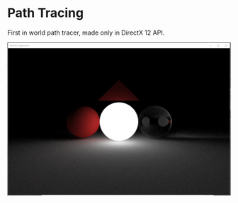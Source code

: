 # Path Tracing

First in world path tracer, made only in DirectX 12 API. 

![Screenshot](/path_tracer.png)